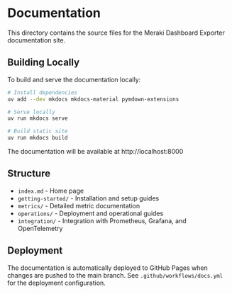 # Documentation

This directory contains the source files for the Meraki Dashboard Exporter documentation site.

## Building Locally

To build and serve the documentation locally:

```bash
# Install dependencies
uv add --dev mkdocs mkdocs-material pymdown-extensions

# Serve locally
uv run mkdocs serve

# Build static site
uv run mkdocs build
```

The documentation will be available at http://localhost:8000

## Structure

- `index.md` - Home page
- `getting-started/` - Installation and setup guides
- `metrics/` - Detailed metric documentation
- `operations/` - Deployment and operational guides
- `integration/` - Integration with Prometheus, Grafana, and OpenTelemetry

## Deployment

The documentation is automatically deployed to GitHub Pages when changes are pushed to the main branch. See `.github/workflows/docs.yml` for the deployment configuration.
